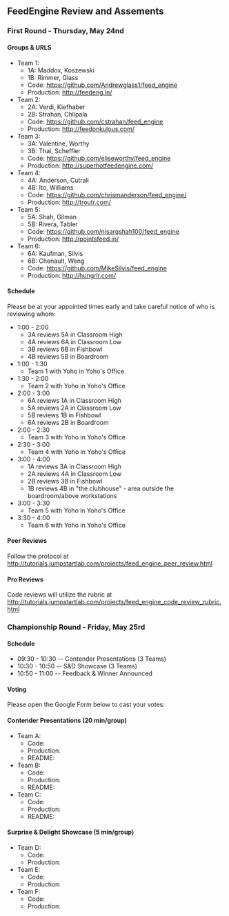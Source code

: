 ## FeedEngine Review and Assements

### First Round - Thursday, May 24nd

#### Groups & URLS

* Team 1:
  * 1A: Maddox, Koszewski
  * 1B: Rimmer, Glass
  * Code: https://github.com/Andrewglass1/feed_engine
  * Production: http://feedeng.in/
* Team 2:
  * 2A: Verdi, Kiefhaber
  * 2B: Strahan, Chlipala
  * Code: https://github.com/cstrahan/feed_engine
  * Production:  http://feedonkulous.com/
* Team 3:
  * 3A: Valentine, Worthy
  * 3B: Thal, Scheffler
  * Code: https://github.com/eliseworthy/feed_engine
  * Production: http://superhotfeedengine.com/
* Team 4:
  * 4A: Anderson, Cutrali
  * 4B: Ito, Williams
  * Code: https://github.com/chrismanderson/feed_engine/
  * Production: http://troutr.com/
* Team 5:
  * 5A: Shah, Gilman
  * 5B: Rivera, Tabler
  * Code: https://github.com/nisargshah100/feed_engine
  * Production: http://pointsfeed.in/
* Team 6:
  * 6A: Kaufman, Silvis
  * 6B: Chenault, Weng
  * Code: https://github.com/MikeSilvis/feed_engine
  * Production: http://hungrlr.com/

#### Schedule

Please be at your appointed times early and take careful notice of who is reviewing whom:

* 1:00 - 2:00
  * 3A reviews 5A in Classroom High
  * 4A reviews 6A in Classroom Low
  * 3B reviews 6B in Fishbowl
  * 4B reviews 5B in Boardroom
* 1:00 - 1:30
  * Team 1 with Yoho in Yoho's Office
* 1:30 - 2:00
  * Team 2 with Yoho in Yoho's Office
* 2:00 - 3:00
  * 6A reviews 1A in Classroom High
  * 5A reviews 2A in Classroom Low
  * 5B reviews 1B in Fishbowl
  * 6A reviews 2B in Boardroom
* 2:00 - 2:30
  * Team 3 with Yoho in Yoho's Office
* 2:30 - 3:00
  * Team 4 with Yoho in Yoho's Office
* 3:00 - 4:00
  * 1A reviews 3A in Classroom High
  * 2A reviews 4A in Classroom Low
  * 2B reviews 3B in Fishbowl
  * 1B reviews 4B in "the clubhouse" - area outside the boardroom/above workstations
* 3:00 - 3:30
  * Team 5 with Yoho in Yoho's Office
* 3:30 - 4:00
  * Team 6 with Yoho in Yoho's Office

#### Peer Reviews

Follow the protocol at http://tutorials.jumpstartlab.com/projects/feed_engine_peer_review.html

#### Pro Reviews

Code reviews will utilize the rubric at http://tutorials.jumpstartlab.com/projects/feed_engine_code_review_rubric.html


### Championship Round - Friday, May 25rd

#### Schedule

* 09:30 - 10:30 -- Contender Presentations (3 Teams)
* 10:30 - 10:50 -- S&D Showcase (3 Teams)
* 10:50 - 11:00 -- Feedback & Winner Announced

#### Voting

Please open the Google Form below to cast your votes:


#### Contender Presentations (20 min/group)

* Team A: 
  * Code: 
  * Production: 
  * README: 
* Team B: 
  * Code: 
  * Production: 
  * README: 
* Team C: 
  * Code: 
  * Production: 
  * README: 

#### Surprise & Delight Showcase (5 min/group)

* Team D: 
  * Code: 
  * Production: 
* Team E: 
  * Code: 
  * Production: 
* Team F: 
  * Code: 
  * Production: 

